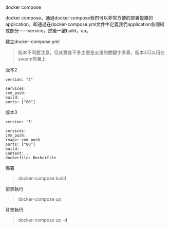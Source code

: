 #
docker compose

docker compose，通過docker compose我們可以非常方便的部署複雜的application。即通過在docker-compose.yml文件中定義我們application各個組成部分——service，然後一鍵build，up。

建立docker-compose.yml

> 版本不同要注意，但其實差不多主要是支援的關鍵字多寡，版本3可以用在swarm佈署上

版本2
```
version: "2"

services:
cmm_push:
build: .
ports: ["80"]
```




版本3
```
version: '3'

services:
cmm_push:
image: cmm_push
ports: ["80"]
build:
context: .
dockerfile: Dockerfile
```

佈署

> docker-compose build


前景執行

> docker-compose up

背景執行

> docker-compose up -d


